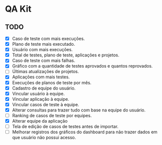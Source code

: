 # QA Kit
## TODO
 - [X] Caso de teste com mais execuções.
 - [X] Plano de teste mais executado.
 - [X] Usuário com mais execuções.
 - [X] Total de testes, plano de teste, aplicações e projetos.
 - [X] Caso de teste com mais falhas.
 - [X] Gráfico com a quantidade de testes aprovados e quantos reprovados.
 - [ ] Últimas atualizações de projetos.
 - [X] Aplicações com mais testes.
 - [X] Execuções de planos de teste por mês.
 - [X] Cadastro de equipe do usuário.
 - [X] Vincular usuário à equipe.
 - [X] Vincular aplicação à equipe.
 - [X] Vincular casos de teste à equipe.
 - [X] Alterar consultas para trazer tudo com base na equipe do usuário.
 - [ ] Ranking de casos de teste por equipes.
 - [X] Alterar equipe da aplicação
 - [ ] Tela de edição de casos de testes antes de importar.
 - [ ] Melhorar registros dos gráficos do dashboard para não trazer dados em que usuário não possui acesso.

